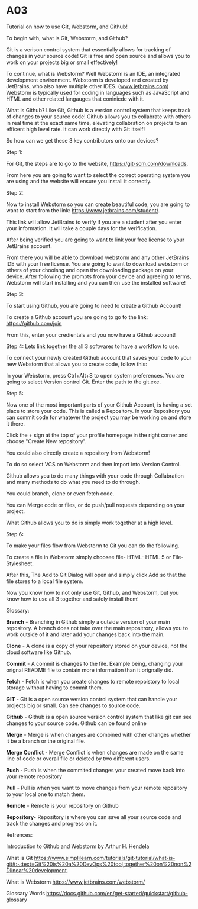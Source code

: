 # A03

Tutorial on how to use Git, Webstorm, and Github!


To begin with, what is Git, Webstorm, and Github?


Git is a verison control system that essentially allows for tracking of changes in your source code! Git is free and open source and allows you to work on your projects big or small effectively!


To continue, what is Webstorm? Well Webstorm is an IDE, an integrated development environment. Webstorm is developed and created by JetBrains, who also have multiple other IDES. (www.jetbrains.com) Webstorm is typically used for coding in languages such as JavaScript and HTML and other related langauges that coninicde with it. 


What is Github? Like Git, Github is a version control system that keeps track of changes to your source code! Github allows you to collabrate with others in real time at the exact same time, elevating collabration on projects to an efficent high level rate. It can work directly with Git itself!


So how can we get these 3 key contributors onto our devices?

Step 1:

For Git, the steps are to go to the website, https://git-scm.com/downloads. 

From here you are going to want to select the correct operating system you are using and the website will ensure you install it correctly. 




Step 2:

Now to install Webstorm so you can create beautiful code, you are going to want to start from the link: https://www.jetbrains.com/student/. 

This link will allow JetBrains to verify if you are a student after you enter your information. It will take a couple days for the verification. 


After being verified you are going to want to link your free license to your JetBrains account. 

From there you will be able to download webstorm and any other JetBrains IDE with your free license. You are going to want to download webstorm or others of your chooisng and open the downloading package on your device. After following the prompts from your device and agreeing to terms, Webstorm will start installing and you can then use the installed software!



Step 3: 

To start using Github, you are going to need to create a Github Account!

To create a Github account you are going to go to the link: https://github.com/join

From this, enter your credientals and you now have a Github account!




Step 4: Lets link together the all 3 softwares to have a workflow to use. 

To connect your newly created Github account that saves your code to your new Webstorm that allows you to create code, follow this:

In your Webstorm, press Ctrl+Alt+S to open system preferences. You are going to select Version control Git. Enter the path to the git.exe. 




Step 5: 

Now one of the most important parts of your Github Account, is having a set place to store your code. This is called a Repository. In your Repository you can commit code for whatever the project you may be working on and store it there. 

Click the + sign at the top of your profile homepage in the right corner and choose "Create New repository". 

You could also directly create a repository from Webstorm!

To do so select VCS on Webstorm and then Import into Version Control.

Github allows you to do many things with your code through Collabration and many methods to do what you need to do through.

You could branch, clone or even fetch code. 

You can Merge code or files, or do push/pull requests depending on your project.

What Github allows you to do is simply work together at a high level. 




Step 6:

To make your files flow from Webstorm to Git you can do the following.

To create a file in Webstorm simply choosee file- HTML- HTML 5 or File- Stylesheet.

After this, The Add to Git Dialog will open and simply click Add so that the file stores to a local file system. 


Now you know how to not only use Git, Github, and Webstorm, but you know how to use all 3 together and safely install them!




Glossary:

**Branch** - Branching in Github simply a outside version of your main repository. A branch does not take over the main repositrory, allows you to work outside of it and later add your changes back into the main. 

**Clone** - A clone is a copy of your repository stored on your device, not the cloud software like Github. 

**Commit** - A commit is changes to the file. Example being, changing your orignal README file to contain more information than it orignally did. 

**Fetch** - Fetch is when you create changes to remote repoistory to local storage without having to commit them. 

**GIT** - Git is a open source version control system that can handle your projects big or small. Can see changes to source code.

**Github** - Github is a open source version control system that like git can see changes to your source code. Github can be found online

**Merge** - Merge is when changes are combined with other changes whether it be a branch or the original file. 

**Merge Conflict** - Merge Conflict is when changes are made on the same line of code or overall file or deleted by two different users.

**Push** - Push is when the commited changes your created move back into your remote repository

**Pull** - Pull is when you want to move changes from your remote repository to your local one to match them.

**Remote** - Remote is your repository on Github

**Repository**- Repository is where you can save all your source code and track the changes and progress on it.





Refrences: 


Introduction to Github and Webstorm by Arthur H. Hendela




What is Git
https://www.simplilearn.com/tutorials/git-tutorial/what-is-git#:~:text=Git%20is%20a%20DevOps%20tool,together%20on%20non%2Dlinear%20development.




What is Webstorm
https://www.jetbrains.com/webstorm/



Glossary Words
https://docs.github.com/en/get-started/quickstart/github-glossary

